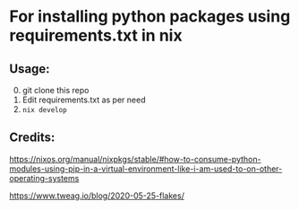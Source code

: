 # For installing python packages using requirements.txt in nix

## Usage:
0. git clone this repo
1. Edit requirements.txt as per need
2. ```nix develop```

## Credits: 
https://nixos.org/manual/nixpkgs/stable/#how-to-consume-python-modules-using-pip-in-a-virtual-environment-like-i-am-used-to-on-other-operating-systems

https://www.tweag.io/blog/2020-05-25-flakes/
